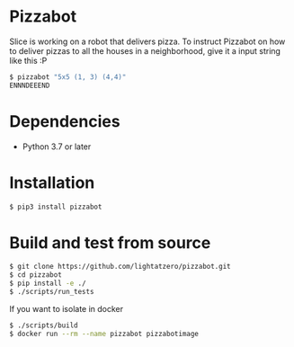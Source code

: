 # Pizzabot

Slice is working on a robot that delivers pizza. To instruct Pizzabot on how to deliver pizzas to all the houses in a neighborhood, give it a input string like this :P
```sh
$ pizzabot "5x5 (1, 3) (4,4)"
ENNNDEEEND
```
# Dependencies

* Python 3.7 or later

# Installation

```sh
$ pip3 install pizzabot
```
# Build and test from source

```sh
$ git clone https://github.com/lightatzero/pizzabot.git
$ cd pizzabot
$ pip install -e ./
$ ./scripts/run_tests
```
If you want to isolate in docker
```sh
$ ./scripts/build 
$ docker run --rm --name pizzabot pizzabotimage
```
